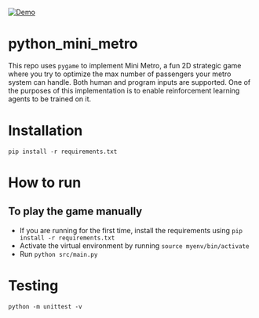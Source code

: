 [![Demo](https://i.imgur.com/xpUow2f.png)](https://youtu.be/W5fCgqlECeI)

# python_mini_metro
This repo uses `pygame` to implement Mini Metro, a fun 2D strategic game where you try to optimize the max number of passengers your metro system can handle. Both human and program inputs are supported. One of the purposes of this implementation is to enable reinforcement learning agents to be trained on it.

# Installation
`pip install -r requirements.txt`

# How to run
## To play the game manually
* If you are running for the first time, install the requirements using `pip install -r requirements.txt`
* Activate the virtual environment by running `source myenv/bin/activate`
* Run `python src/main.py`

# Testing
`python -m unittest -v`
